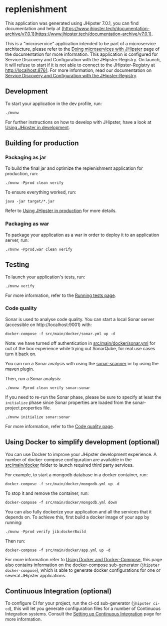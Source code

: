 # replenishment

This application was generated using JHipster 7.0.1, you can find documentation and help at [https://www.jhipster.tech/documentation-archive/v7.0.1](https://www.jhipster.tech/documentation-archive/v7.0.1).

This is a "microservice" application intended to be part of a microservice architecture, please refer to the [Doing microservices with JHipster][] page of the documentation for more information.
This application is configured for Service Discovery and Configuration with the JHipster-Registry. On launch, it will refuse to start if it is not able to connect to the JHipster-Registry at [http://localhost:8761](http://localhost:8761). For more information, read our documentation on [Service Discovery and Configuration with the JHipster-Registry][].

## Development

To start your application in the dev profile, run:

```
./mvnw
```

For further instructions on how to develop with JHipster, have a look at [Using JHipster in development][].

## Building for production

### Packaging as jar

To build the final jar and optimize the replenishment application for production, run:

```
./mvnw -Pprod clean verify
```

To ensure everything worked, run:

```
java -jar target/*.jar
```

Refer to [Using JHipster in production][] for more details.

### Packaging as war

To package your application as a war in order to deploy it to an application server, run:

```
./mvnw -Pprod,war clean verify
```

## Testing

To launch your application's tests, run:

```
./mvnw verify
```

For more information, refer to the [Running tests page][].

### Code quality

Sonar is used to analyse code quality. You can start a local Sonar server (accessible on http://localhost:9001) with:

```
docker-compose -f src/main/docker/sonar.yml up -d
```

Note: we have turned off authentication in [src/main/docker/sonar.yml](src/main/docker/sonar.yml) for out of the box experience while trying out SonarQube, for real use cases turn it back on.

You can run a Sonar analysis with using the [sonar-scanner](https://docs.sonarqube.org/display/SCAN/Analyzing+with+SonarQube+Scanner) or by using the maven plugin.

Then, run a Sonar analysis:

```
./mvnw -Pprod clean verify sonar:sonar
```

If you need to re-run the Sonar phase, please be sure to specify at least the `initialize` phase since Sonar properties are loaded from the sonar-project.properties file.

```
./mvnw initialize sonar:sonar
```

For more information, refer to the [Code quality page][].

## Using Docker to simplify development (optional)

You can use Docker to improve your JHipster development experience. A number of docker-compose configuration are available in the [src/main/docker](src/main/docker) folder to launch required third party services.

For example, to start a mongodb database in a docker container, run:

```
docker-compose -f src/main/docker/mongodb.yml up -d
```

To stop it and remove the container, run:

```
docker-compose -f src/main/docker/mongodb.yml down
```

You can also fully dockerize your application and all the services that it depends on.
To achieve this, first build a docker image of your app by running:

```
./mvnw -Pprod verify jib:dockerBuild
```

Then run:

```
docker-compose -f src/main/docker/app.yml up -d
```

For more information refer to [Using Docker and Docker-Compose][], this page also contains information on the docker-compose sub-generator (`jhipster docker-compose`), which is able to generate docker configurations for one or several JHipster applications.

## Continuous Integration (optional)

To configure CI for your project, run the ci-cd sub-generator (`jhipster ci-cd`), this will let you generate configuration files for a number of Continuous Integration systems. Consult the [Setting up Continuous Integration][] page for more information.

[jhipster homepage and latest documentation]: https://www.jhipster.tech
[jhipster 7.0.1 archive]: https://www.jhipster.tech/documentation-archive/v7.0.1
[doing microservices with jhipster]: https://www.jhipster.tech/documentation-archive/v7.0.1/microservices-architecture/
[using jhipster in development]: https://www.jhipster.tech/documentation-archive/v7.0.1/development/
[service discovery and configuration with the jhipster-registry]: https://www.jhipster.tech/documentation-archive/v7.0.1/microservices-architecture/#jhipster-registry
[using docker and docker-compose]: https://www.jhipster.tech/documentation-archive/v7.0.1/docker-compose
[using jhipster in production]: https://www.jhipster.tech/documentation-archive/v7.0.1/production/
[running tests page]: https://www.jhipster.tech/documentation-archive/v7.0.1/running-tests/
[code quality page]: https://www.jhipster.tech/documentation-archive/v7.0.1/code-quality/
[setting up continuous integration]: https://www.jhipster.tech/documentation-archive/v7.0.1/setting-up-ci/
